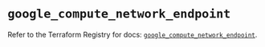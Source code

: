 # `google_compute_network_endpoint`

Refer to the Terraform Registry for docs: [`google_compute_network_endpoint`](https://registry.terraform.io/providers/hashicorp/google/6.36.1/docs/resources/compute_network_endpoint).
